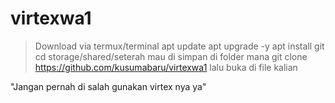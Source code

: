 # virtexwa1
>Download via termux/terminal
>apt update
>apt upgrade -y
>apt install git
>cd storage/shared/seterah mau di simpan di folder mana
>git clone https://github.com/kusumabaru/virtexwa1
>lalu buka di file kalian

"Jangan pernah di salah gunakan virtex nya ya"
